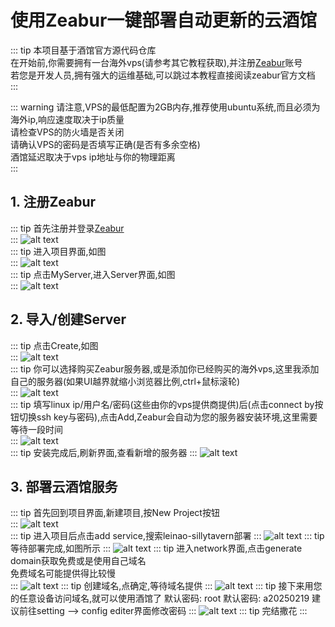 # 使用Zeabur一键部署自动更新的云酒馆

::: tip
本项目基于酒馆官方源代码仓库  
在开始前,你需要拥有一台海外vps(请参考其它教程获取),并注册[Zeabur](https://zeabur.com?referralCode=yunzaixi)账号  
若您是开发人员,拥有强大的运维基础,可以跳过本教程直接阅读zeabur官方文档  
:::

::: warning
请注意,VPS的最低配置为2GB内存,推荐使用ubuntu系统,而且必须为海外ip,响应速度取决于ip质量  
请检查VPS的防火墙是否关闭  
请确认VPS的密码是否填写正确(是否有多余空格)  
酒馆延迟取决于vps ip地址与你的物理距离  
:::

## 1. 注册Zeabur
::: tip
首先注册并登录[Zeabur](https://zeabur.com?referralCode=yunzaixi)  
:::
![alt text](image.png)  
::: tip
进入项目界面,如图  
:::
![alt text](image-1.png)  
::: tip
点击MyServer,进入Server界面,如图  
:::
![alt text](image-2.png)  

## 2. 导入/创建Server
::: tip
点击Create,如图  
:::
![alt text](image-3.png)  
::: tip
你可以选择购买Zeabur服务器,或是添加你已经购买的海外vps,这里我添加自己的服务器(如果UI越界就缩小浏览器比例,ctrl+鼠标滚轮)  
:::
![alt text](image-4.png)  
::: tip
填写linux ip/用户名/密码(这些由你的vps提供商提供)后(点击connect by按钮切换ssh key与密码),点击Add,Zeabur会自动为您的服务器安装环境,这里需要等待一段时间  
:::
![alt text](image-6.png)  
::: tip
安装完成后,刷新界面,查看新增的服务器
:::
![alt text](image-7.png)  

## 3. 部署云酒馆服务
::: tip
首先回到项目界面,新建项目,按New Project按钮  
:::
![alt text](image-8.png)  
::: tip
进入项目后点击add service,搜索leinao-sillytavern部署
:::
![alt text](image-14.png)
::: tip
等待部署完成,如图所示
:::
![alt text](image-9.png)
::: tip
进入network界面,点击generate domain获取免费或是使用自己域名  
免费域名可能提供得比较慢  
:::
![alt text](image-12.png)
::: tip
创建域名,点确定,等待域名提供
:::
![alt text](image-13.png)
::: tip
接下来用您的任意设备访问域名,就可以使用酒馆了
默认密码: root
默认密码: a20250219
建议前往setting --> config editer界面修改密码
:::
![alt text](image-15.png)
::: tip
完结撒花
:::